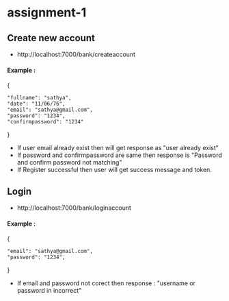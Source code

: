 # assignment-1

## Create new account
- http://localhost:7000/bank/createaccount

#### Example : 
{

    "fullname": "sathya",
    "date": "11/06/76",
    "email": "sathya@gmail.com",
    "password": "1234",
    "confirmpassword": "1234"
}

- If user email already exist then will get response as "user already exist"
-  If password and confirmpassword are same then response is "Password and confirm password not matching"
-   If Register successful then user will get success message and token.



## Login
-  http://localhost:7000/bank/loginaccount

#### Example : 
{
 
    "email": "sathya@gmail.com",
    "password": "1234",
    
}

- If email and password not corect then response : "username or password in incorrect"
